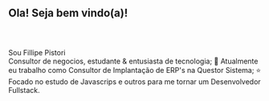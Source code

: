 <h2>Ola! Seja bem vindo(a)!</h2><br>
<h3></h3>Sou Fillipe Pistori</h3><br>
Consultor de negocios, estudante & entusiasta de tecnologia;
💼 Atualmente eu trabalho como Consultor de Implantação de ERP's na Questor Sistema;
⭐ Focado no estudo de Javascrips e outros para me tornar um Desenvolvedor Fullstack.
